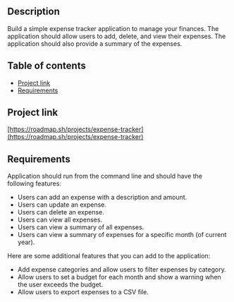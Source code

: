 ## Description

Build a simple expense tracker application to manage your finances. The application should allow users to add, delete, and view their expenses. The application should also provide a summary of the expenses.

## Table of contents

- [Project link](#project-link)
- [Requirements](#requirements)

## Project link

[https://roadmap.sh/projects/expense-tracker](https://roadmap.sh/projects/expense-tracker)

## Requirements

Application should run from the command line and should have the following features:

- Users can add an expense with a description and amount.
- Users can update an expense.
- Users can delete an expense.
- Users can view all expenses.
- Users can view a summary of all expenses.
- Users can view a summary of expenses for a specific month (of current year).

Here are some additional features that you can add to the application:

- Add expense categories and allow users to filter expenses by category.
- Allow users to set a budget for each month and show a warning when the user exceeds the budget.
- Allow users to export expenses to a CSV file.
